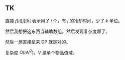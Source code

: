 ## TK
直接 $f[i][j][k]$ 表示用了 $i$ 个，有 $j$ 的冷却时间，少了 $k$ 单位。

然后我想把这东西当辅助数组。然后发现复杂度爆了。

然后一想直接拿来 DP 就是对的。

复杂度 $O(nV^2)$，$V$ 是单个物品值域。
